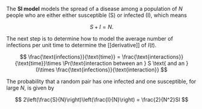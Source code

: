 The **SI model** models the spread of a disease among a population of $N$ people who are either either susceptible (S) or infected (I), which means

$$
S+I = N.
$$

The next step is to determine how to model the average number of infections per unit time to determine the [[derivative]] of $I(t)$.

$$
\frac{\text{infections}}{\text{time}} = \frac{\text{interactions}}{\text{time}}\times \Pr(\text{interaction between an } S \text{ and an } I)\times \frac{\text{infections}}{\text{interaction}}
$$

The probability that a random pair has one infected and one susceptible, for large $N$, is given by

$$
2\left(\frac{S}{N}\right)\left(\frac{I}{N}\right) = \frac{2}{N^2}SI
$$